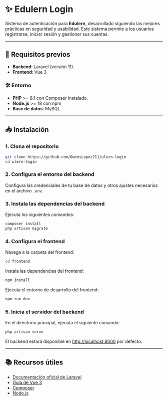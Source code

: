 # ✨ Edulern Login

Sistema de autenticación para **Edulern**, desarrollado siguiendo las mejores prácticas en seguridad y usabilidad. Este sistema permite a los usuarios registrarse, iniciar sesión y gestionar sus cuentas.

---

## 🚀 **Requisitos previos**

- **Backend**: Laravel (versión 11).
- **Frontend**: Vue 3

### 🛠️ **Entorno**

- **PHP** >= 8.1 con Composer instalado.
- **Node.js** >= 18 con npm
- **Base de datos**: MySQL

---

## 📥 **Instalación**

### **1. Clona el repositorio**

```bash
git clone https://github.com/OwensLopez211/ulern-login
cd ulern-login
```

### **2. Configura el entorno del backend**

Configura las credenciales de tu base de datos y otros ajustes necesarios en el archivo `.env`.

### **3. Instala las dependencias del backend**

Ejecuta los siguientes comandos:

```bash
composer install
php artisan migrate
```

### **4. Configura el frontend**

Navega a la carpeta del frontend:

```bash
cd frontend
```

Instala las dependencias del frontend:

```bash
npm install
```

Ejecuta el entorno de desarrollo del frontend:

```bash
npm run dev
```

### **5. Inicia el servidor del backend**

En el directorio principal, ejecuta el siguiente comando:

```bash
php artisan serve
```

El backend estará disponible en [http://localhost:8000](http://localhost:8000) por defecto.

---

## 📚 **Recursos útiles**

- [Documentación oficial de Laravel](https://laravel.com/docs)
- [Guía de Vue 3](https://vuejs.org/)
- [Composer](https://getcomposer.org/)
- [Node.js](https://nodejs.org/)
